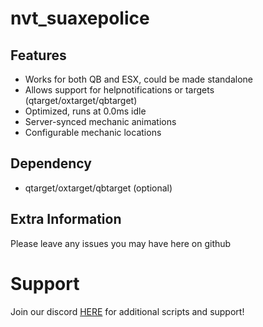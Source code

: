 # nvt_suaxepolice


## Features

- Works for both QB and ESX, could be made standalone
- Allows support for helpnotifications or targets (qtarget/oxtarget/qbtarget)
- Optimized, runs at 0.0ms idle
- Server-synced mechanic animations
- Configurable mechanic locations

## Dependency

- qtarget/oxtarget/qbtarget (optional)


## Extra Information


 Please leave any issues you may have here on github

# Support
Join our discord <a href='https://discord.gg/fz655NHeDq'>HERE</a> for additional scripts and support!
